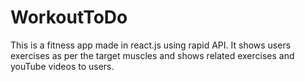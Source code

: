 # WorkoutToDo
This is a fitness app made in react.js using rapid API. It shows users exercises as per the target muscles and shows related exercises and youTube videos to users.
